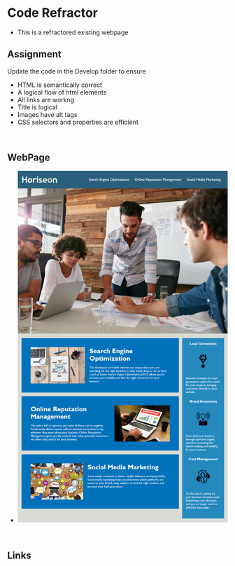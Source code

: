 # Code Refractor 

* This is a refractored existing webpage

## Assignment
Update the code in the Develop folder to ensure

* HTML is semantically correct
* A logical flow of html elements
* All links are workng
* Title is logical
* Images have alt tags
* CSS selectors and properties are efficient

<br>

## WebPage
* ![](Assets/demopic.PNG )

<br>


## Links
